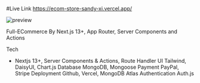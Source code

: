 #Live Link
https://ecom-store-sandy-xi.vercel.app/

<img src="/public/images/Screenshot(1).png" alt="preview"/>

Full-ECommerce By Next.js 13+, App Router, Server Components and Actions

Tech

- Nextjs 13+, Server Components & Actions, Route Handler
  UI
  Tailwind, DaisyUI, Chart.js
  Database
  MongoDB, Mongoose
  Payment
  PayPal, Stripe
  Deployment
  Github, Vercel, MongoDB Atlas
  Authentication
  Auth.js
